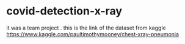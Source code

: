 # covid-detection-x-ray
it was a team project . 
this is the link of the dataset from kaggle 
https://www.kaggle.com/paultimothymooney/chest-xray-pneumonia
